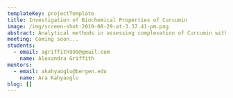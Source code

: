 ```yaml
---
templateKey: projectTemplate
title: Investigation of Biochemical Properties of Curcumin
image: /img/screen-shot-2019-08-29-at-3.37.41-pm.png
abstract: Analytical methods in assessing complexation of Curcumin with Ferric ions.
meeting: Coming soon...
students:
  - email: agriffith999@gmail.com
    name: Alexandra Griffith
mentors:
  - email: akahyaoglu@bergen.edu
    name: Ara Kahyaoglu
blog: []
---
```


